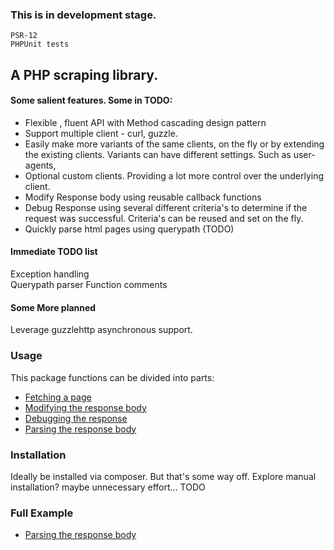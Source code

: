 ### This is in development stage. 
```
PSR-12
PHPUnit tests 
```

## A PHP scraping library.
#### Some salient features. Some in TODO: 
- Flexible , fluent API with Method cascading design pattern
- Support multiple client - curl, guzzle. 
- Easily make more variants of the same clients, on the fly or by extending the existing clients. Variants can have different settings. Such as user-agents,
- Optional custom clients. Providing a lot more control over the underlying client.
- Modify Response body using reusable callback functions
- Debug Response using several different criteria's to determine if the request was successful. Criteria's can be reused and set on the fly.
- Quickly parse html pages using querypath (TODO)

#### Immediate TODO list
Exception handling  
Querypath parser
Function comments

#### Some More planned
Leverage guzzlehttp asynchronous support.

### Usage 
This package functions can be divided into parts:
* [Fetching a page](Usage/Fetching.md)  
* [Modifying the response body](Usage/Modify_Response.md)  
* [Debugging the response](Usage/Debugging_Response.md)  
* [Parsing the response body](Usage/Parse_Response.md)  

### Installation
Ideally be installed via composer. But that's some way off.
Explore manual installation? maybe unnecessary effort... TODO


### Full Example
* [Parsing the response body](Usage/full_example.php)  
